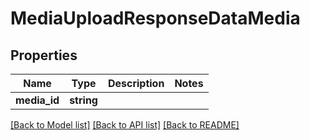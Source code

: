 # MediaUploadResponseDataMedia

## Properties
Name | Type | Description | Notes
------------ | ------------- | ------------- | -------------
**media_id** | **string** |  | 

[[Back to Model list]](../../README.md#documentation-for-models) [[Back to API list]](../../README.md#documentation-for-api-endpoints) [[Back to README]](../../README.md)

